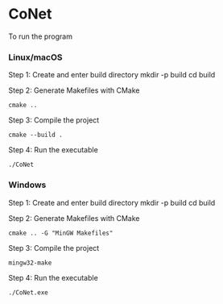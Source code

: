 # CoNet

To run the program

### Linux/macOS
Step 1: Create and enter build directory
mkdir -p build
cd build

Step 2: Generate Makefiles with CMake
```
cmake ..
```

Step 3: Compile the project
```
cmake --build .
```

Step 4: Run the executable
```
./CoNet
```

### Windows
Step 1: Create and enter build directory
mkdir -p build
cd build

Step 2: Generate Makefiles with CMake
```
cmake .. -G "MinGW Makefiles"
```

Step 3: Compile the project
```
mingw32-make
```

Step 4: Run the executable
```
./CoNet.exe
```
